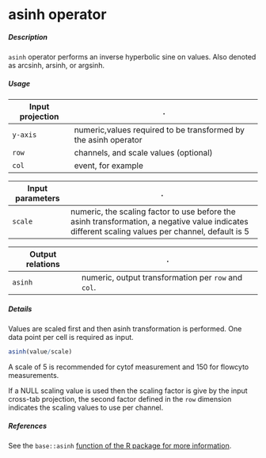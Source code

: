 # asinh operator

##### Description

`asinh` operator performs an inverse hyperbolic sine on values. Also denoted as arcsinh, arsinh, or argsinh.

##### Usage

Input projection|.
---|---
`y-axis` | numeric,values required to be transformed by the asinh operator
`row`    | channels, and scale values (optional)
`col`    | event, for example

Input parameters|.
---|---
`scale`  | numeric, the scaling factor to use before the asinh transformation, a negative value indicates different scaling values per channel, default is 5

Output relations|.
---|---
`asinh`| numeric, output transformation per `row` and `col`.

##### Details

Values are scaled first and then asinh transformation is performed. One data point per cell is required as input. 
```r
asinh(value/scale)
```
A scale of 5 is recommended for cytof measurement and 150 for flowcyto measurements.

If a NULL scaling value is used then the scaling factor is give by the input cross-tab projection, the second factor defined in the `row` dimension indicates the scaling values to use per channel.

##### References

See the `base::asinh` [function of the R package for more information](https://en.wikipedia.org/wiki/Inverse_hyperbolic_functions).
